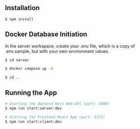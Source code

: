## Installation

```bash
$ npm install
```

## Docker Database Initiation

In the server workspace, create your .env file, which is a copy of .env.sample, but with your own environment values.

```bash
$ cd server
```

```bash
$ docker compose up -d
```

```bash
$ cd ..
```

## Running the App

```bash
# Starting the Backend Nest Web-API (port: 3000)
$ npm run start:server:dev
```

```bash
# Starting the Frontend React App (port: 5173)
$ npm run start:client:dev
```

